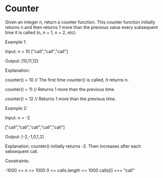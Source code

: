 # Counter

Given an integer n, return a counter function. This counter function initially returns n and then returns 1 more than the previous value every subsequent time it is called (n, n + 1, n + 2, etc).

Example 1:

Input:
n = 10
["call","call","call"]

Output: [10,11,12]

Explanation:

counter() = 10 // The first time counter() is called, it returns n.

counter() = 11 // Returns 1 more than the previous time.

counter() = 12 // Returns 1 more than the previous time.

Example 2:

Input:
n = -2

["call","call","call","call","call"]

Output: [-2,-1,0,1,2]

Explanation: counter() initially returns -2. Then increases after each sebsequent call.

Constraints:

-1000 <= n <= 1000
0 <= calls.length <= 1000
calls[i] === "call"
